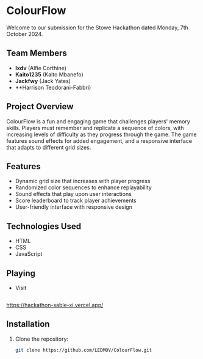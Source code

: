 # ColourFlow

Welcome to our submission for the Stowe Hackathon dated Monday, 7th October 2024.

## Team Members
- **lxdv** (Alfie Corthine)
- **Kaito1235** (Kaito Mbanefo)
- **Jackfwy** (Jack Yates)
- **Harrison Teodorani-Fabbri)

## Project Overview
ColourFlow is a fun and engaging game that challenges players' memory skills. Players must remember and replicate a sequence of colors, with increasing levels of difficulty as they progress through the game. The game features sound effects for added engagement, and a responsive interface that adapts to different grid sizes.

## Features
- Dynamic grid size that increases with player progress
- Randomized color sequences to enhance replayability
- Sound effects that play upon user interactions
- Score leaderboard to track player achievements
- User-friendly interface with responsive design

## Technologies Used
- HTML
- CSS
- JavaScript

## Playing
- Visit 
    ```bash
https://hackathon-sable-xi.vercel.app/

## Installation

1. Clone the repository:
   ```bash
   git clone https://github.com/LEDMOV/ColourFlow.git
